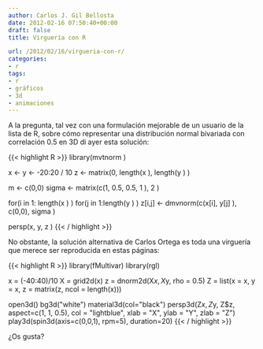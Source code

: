 ```yaml
---
author: Carlos J. Gil Bellosta
date: 2012-02-16 07:50:40+00:00
draft: false
title: Virguería con R

url: /2012/02/16/virgueria-con-r/
categories:
- r
tags:
- r
- gráficos
- 3d
- animaciones
---
```


A la pregunta, tal vez con una formulación mejorable de un usuario de la lista de R, sobre cómo representar una distribución normal bivariada con correlación 0.5 en 3D di ayer esta solución:

{{< highlight R >}}
library(mvtnorm )

x <- y <- -20:20 / 10
z <- matrix(0, length(x ), length(y ) )

m <- c(0,0)
sigma <- matrix(c(1, 0.5, 0.5, 1 ), 2 )

for(i in 1: length(x ) )
        for(j in 1:length(y ) )
                z[i,j] <- dmvnorm(c(x[i], y[j] ), c(0,0), sigma )

persp(x, y, z )
{{< / highlight >}}

No obstante, la solución alternativa de Carlos Ortega es toda una virguería que merece ser reproducida en estas páginas:

{{< highlight R >}}
library(fMultivar)
library(rgl)

x = (-40:40)/10
X = grid2d(x)
z = dnorm2d(X$x, X$y, rho = 0.5)
Z = list(x = x, y = x, z = matrix(z, ncol = length(x)))

open3d()
bg3d("white")
material3d(col="black")
persp3d(Z$x, Z$y, Z$z, aspect=c(1, 1, 0.5),
    col = "lightblue", xlab = "X",
ylab = "Y", zlab = "Z")
play3d(spin3d(axis=c(0,0,1), rpm=5), duration=20)
{{< / highlight >}}

¿Os gusta?
